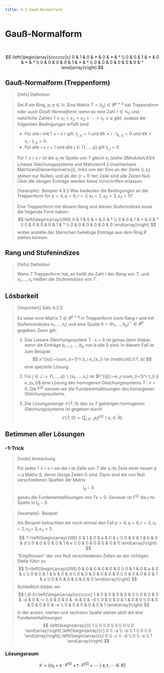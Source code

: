 ```yaml
---
title: 4.3 Gauß-Normalform
---
```


# Gauß-Normalform

<br/>

$$
\left(\begin{array}{cccccc|c}
0 & 1 & 0 & * & 0 & * & * \\
0 & 0 & 1 & * & 0 & * & * \\
0 & 0 & 0 & 0 & 1 & * & * \\
0 & 0 & 0 & 0 & 0 & 0 & *
\end{array}\right)
$$

## Gauß-Normalform (Treppenform)

> [!info] Definition 
> 
> Sei $R$ ein Ring, $p,q \in \mathbb{N}$.
>Eine Matrix $T=\left(t_{i j}\right) \in R^{p \times q}$ hat *Treppenform* oder auch *Gauß-Normalform*, wenn es eine Zahl $r \in \mathbb{N}_0$ und natürliche Zahlen $1 \leq s_1<s_2<s_3<\cdots<s_r \leq q$ gibt, sodass die folgenden Bedingungen erfüllt sind:
> 
> - Für alle $i$ mit $1 \leq i \leq r$ gilt: $t_{i, s_i}=1$ und $\forall k \neq i: t_{k, s_i}=0$ und $\forall k<s_i: t_{i, k}=0$.
> - Für alle $i \geq r+1$ und alle $j \in\{1, \ldots, q\}$ gilt $t_{i, j}=0$.

> Für $1 \leq i \leq r$ ist die $s_i$-te Spalte von $T$ gleich $e_i$ (siehe [[Module/LA1/4 Lineare Gleichungssysteme und Matrizen/4.2 Invertierbare Matritzen|Elementarmatrix]]), links von der Eins an der Stelle $\left(i, s_i\right)$ stehen nur Nullen, und ab der $(r+1)$-ten Zeile sind alle Zeilen Null.
> Über die übrigen Einträge werden keine Vorschriften erlassen.

> [!example]- Beispiel 4.3.2
> Was bedeuten die Bedingungen an die Treppenform für $p=4, q=6, r=3, s_1=2, s_2=3, s_3=5$? 
> 
> Eine Treppenform mit diesem Rang und diesen Stufenindizes muss die folgende Form haben:
> $$
> \left(\begin{array}{llllll}
> 0 & 1 & 0 & * & 0 & * \\
> 0 & 0 & 1 & * & 0 & * \\
> 0 & 0 & 0 & 0 & 1 & * \\
> 0 & 0 & 0 & 0 & 0 & 0
> \end{array}\right)
> $$
> wobei anstelle der Sternchen beliebige Einträge aus dem Ring $R$ stehen können.

## Rang und Stufenindizes

> [!info] Definition 
> 
> Wenn $T$ Treppenform hat, so heißt die 
> Zahl $r$ der *Rang* von $T$, 
> und $s_1, \ldots, s_r$ heißen die *Stufenindizes* von $T$.

## Lösbarkeit

> [!important] Satz 4.3.3
> 
> Es seien eine Matrix $T \in R^{p \times q}$ in Treppenform (vom Rang $r$ und mit Stufeninindizies $s_{1},\dots,s_{r}$) und eine Spalte $b=(b_{1},\dots ,b_{p})^\top \in R^p$ gegeben. Dann gilt:
> 
> 1. Das Lineare Gleichungssystem $T \cdot x=b$ ist genau dann lösbar, wenn die Einträge $b_{r+1}, \ldots, b_p$ von $b$ alle $0$ sind. In diesem Fall ist zum Beispiel
>    $$
>    x^{(s)}:=\sum_{i=1}^r b_i e_{s_i} \in \mathcal{L}(T, b)
>    $$
>     eine spezielle Lösung.
>
> 2. Für $j \in J:=\{1, \ldots, q\} \backslash\left\{s_1, \ldots, s_r\right\}$ ist $F^{(j)}:=e_j-\sum_{i=1}^r t_{i j} e_{s_i}$ eine Lösung des homogenen Gleichungssystems $T \cdot x=0$. Die $F^{(j)}$ nennen wir die Fundamentallösungen des homogenen Gleichungssystems.
> 
> 3.  Die Lösungsmenge $\mathcal{L}(T, 0)$ des zu $T$ gehörigen homogenen Gleichungssystems ist gegeben durch
> $$
> \mathcal{L}(T, 0)=\left\{\sum_{j \in J} x_j F^{(j)} \mid x_j \in R\right\}
> $$

## Betimmen aller Lösungen

### -1-Trick

> [!note] Anmerkung
> 
> Für jedes $1 \leq i \leq r$ sei die $i$-te Zeile von $T$ die $s_i$-te Zeile einer neuen $q \times q$ Matrix $S$, deren übrige Zeilen $0$ sind.
> Dann sind die von Null verschiedenen Spalten der Matrix
> $$
> I_q-S
> $$
> genau die Fundamentallösungen von $T x=0$.
> Genauer ist $F^{(j)}$ die $j$-te Spalte in $I_q-S$.

> [!example]- Beispiel 
> 
> Als Beispiel betrachten wir noch einmal den Fall $p=4, q=6, r=3, s_1=2, s_2=$ $3, s_3=5$.
> $$
> T=\left(\begin{array}{llllll}
> 0 & 1 & 0 & a & 0 & c \\
> 0 & 0 & 1 & b & 0 & d \\
> 0 & 0 & 0 & 0 & 1 & e \\
> 0 & 0 & 0 & 0 & 0 & 0
> \end{array}\right)
> $$
> *"Einpflanzen"* der von Null verschiedenen Zeilen an der richtigen Stelle führt zu
> $$
> S=\left(\begin{array}{llllll}
> 0 & 0 & 0 & 0 & 0 & 0 \\
> 0 & 1 & 0 & a & 0 & c \\
> 0 & 0 & 1 & b & 0 & d \\
> 0 & 0 & 0 & 0 & 0 & 0 \\
> 0 & 0 & 0 & 0 & 1 & e \\
> 0 & 0 & 0 & 0 & 0 & 0
> \end{array}\right)
> $$
> Schließlich bilden wir
> $$
> I_6-S=\left(\begin{array}{cccccc}
> 1 & 0 & 0 & 0 & 0 & 0 \\
> 0 & 0 & 0 & -a & 0 & -c \\
> 0 & 0 & 0 & -b & 0 & -d \\
> 0 & 0 & 0 & 1 & 0 & 0 \\
> 0 & 0 & 0 & 0 & 0 & -e \\
> 0 & 0 & 0 & 0 & 0 & 1
> \end{array}\right)
> $$
> In der ersten, vierten und sechsten Spalte stehen jetzt die drei Fundamentallösungen
> $$
> \left(\begin{array}{l}
> 1 \\
> 0 \\
> 0 \\
> 0 \\
> 0 \\
> 0
> \end{array}\right),\left(\begin{array}{c}
> 0 \\
> -a \\
> -b \\
> 1 \\
> 0 \\
> 0
> \end{array}\right),\left(\begin{array}{c}
> 0 \\
> -c \\
> -d \\
> 0 \\
> -e \\
> 1
>  \end{array}\right)
> $$

### Lösungsraum

$$\mathcal{L}=\left\{x_0+s \cdot F^{(1)}+t \cdot F^{(2)}+\cdots \mid s, t, \cdots \in K\right\}$$
